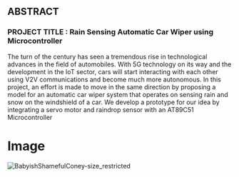 ## ABSTRACT
### PROJECT TITLE : Rain Sensing Automatic Car Wiper using Microcontroller

The turn of the century has seen a tremendous rise in technological advances in the field of 
automobiles. With 5G technology on its way and the development in the IoT sector, cars will 
start interacting with each other using V2V communications and become much more 
autonomous. In this project, an effort is made to move in the same direction by proposing a 
model for an automatic car wiper system that operates on sensing rain and snow on the 
windshield of a car. We develop a prototype for our idea by integrating a servo motor and 
raindrop sensor with an AT89C51 Microcontroller

# Image

![BabyishShamefulConey-size_restricted](https://user-images.githubusercontent.com/101176652/168479485-8531902f-2e32-4cd7-844f-cabdb1320505.gif)
